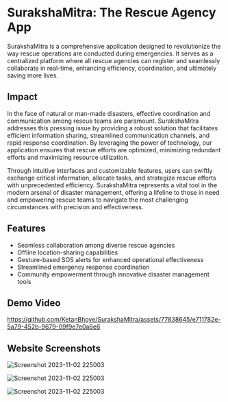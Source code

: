 # SurakshaMitra: The Rescue Agency App

SurakshaMitra is a comprehensive application designed to revolutionize the way rescue operations are conducted during emergencies. It serves as a centralized platform where all rescue agencies can register and seamlessly collaborate in real-time, enhancing efficiency, coordination, and ultimately saving more lives.

## Impact

In the face of natural or man-made disasters, effective coordination and communication among rescue teams are paramount. SurakshaMitra addresses this pressing issue by providing a robust solution that facilitates efficient information sharing, streamlined communication channels, and rapid response coordination. By leveraging the power of technology, our application ensures that rescue efforts are optimized, minimizing redundant efforts and maximizing resource utilization.

Through intuitive interfaces and customizable features, users can swiftly exchange critical information, allocate tasks, and strategize rescue efforts with unprecedented efficiency. SurakshaMitra represents a vital tool in the modern arsenal of disaster management, offering a lifeline to those in need and empowering rescue teams to navigate the most challenging circumstances with precision and effectiveness.

## Features

- Seamless collaboration among diverse rescue agencies
- Offline location-sharing capabilities
- Gesture-based SOS alerts for enhanced operational effectiveness
- Streamlined emergency response coordination
- Community empowerment through innovative disaster management tools

## Demo Video

https://github.com/KetanBhoye/SurakshaMitra/assets/77838645/e711782e-5a79-452b-9679-09f9e7e0a6e6

## Website Screenshots

![Screenshot 2023-11-02 225003](https://github.com/AftabIB/SurakshaMitra/assets/122194015/eedab797-754a-414d-8bd3-440d7b5d8420)

![Screenshot 2023-11-02 225003](https://github.com/AftabIB/SurakshaMitra/assets/122194015/2c6a41b3-ba8f-4748-9e08-daed8c04ac38)

![Screenshot 2023-11-02 225003](https://github.com/AftabIB/SurakshaMitra/assets/122194015/42de8195-fd08-4786-95c6-bb63e8914cb6)
